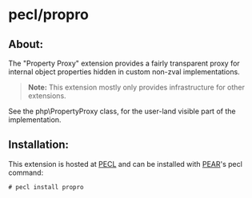 # pecl/propro

## About:

The "Property Proxy" extension provides a fairly transparent proxy for internal object properties hidden in custom non-zval implementations.

> **Note:** This extension mostly only provides infrastructure for other extensions.

See the php\PropertyProxy class, for the user-land visible part of the implementation.

## Installation:

This extension is hosted at [PECL](http://pecl.php.net) and can be installed with [PEAR](http://pear.php.net)'s pecl command:

    # pecl install propro


